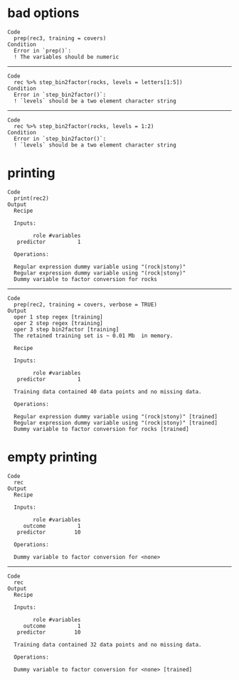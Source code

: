 # bad options

    Code
      prep(rec3, training = covers)
    Condition
      Error in `prep()`:
      ! The variables should be numeric

---

    Code
      rec %>% step_bin2factor(rocks, levels = letters[1:5])
    Condition
      Error in `step_bin2factor()`:
      ! `levels` should be a two element character string

---

    Code
      rec %>% step_bin2factor(rocks, levels = 1:2)
    Condition
      Error in `step_bin2factor()`:
      ! `levels` should be a two element character string

# printing

    Code
      print(rec2)
    Output
      Recipe
      
      Inputs:
      
            role #variables
       predictor          1
      
      Operations:
      
      Regular expression dummy variable using "(rock|stony)"
      Regular expression dummy variable using "(rock|stony)"
      Dummy variable to factor conversion for rocks

---

    Code
      prep(rec2, training = covers, verbose = TRUE)
    Output
      oper 1 step regex [training] 
      oper 2 step regex [training] 
      oper 3 step bin2factor [training] 
      The retained training set is ~ 0.01 Mb  in memory.
      
      Recipe
      
      Inputs:
      
            role #variables
       predictor          1
      
      Training data contained 40 data points and no missing data.
      
      Operations:
      
      Regular expression dummy variable using "(rock|stony)" [trained]
      Regular expression dummy variable using "(rock|stony)" [trained]
      Dummy variable to factor conversion for rocks [trained]

# empty printing

    Code
      rec
    Output
      Recipe
      
      Inputs:
      
            role #variables
         outcome          1
       predictor         10
      
      Operations:
      
      Dummy variable to factor conversion for <none>

---

    Code
      rec
    Output
      Recipe
      
      Inputs:
      
            role #variables
         outcome          1
       predictor         10
      
      Training data contained 32 data points and no missing data.
      
      Operations:
      
      Dummy variable to factor conversion for <none> [trained]

